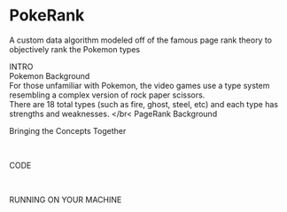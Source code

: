 # PokeRank
A custom data algorithm modeled off of the famous page rank theory to objectively rank the Pokemon types

INTRO </br>
Pokemon Background </br>
For those unfamiliar with Pokemon, the video games use a type system resembling a complex version of rock paper scissors. </br>
There are 18 total types (such as fire, ghost, steel, etc) and each type has strengths and weaknesses. </br<
PageRank Background</br>

Bringing the Concepts Together</br>

</br>

CODE </br>


</br>

RUNNING ON YOUR MACHINE </br>



